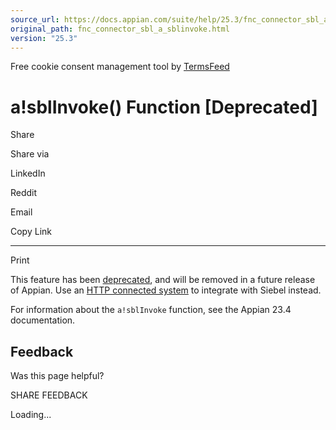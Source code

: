 ```yaml
---
source_url: https://docs.appian.com/suite/help/25.3/fnc_connector_sbl_a_sblinvoke.html
original_path: fnc_connector_sbl_a_sblinvoke.html
version: "25.3"
---
```


Free cookie consent management tool by [TermsFeed](https://www.termsfeed.com/)

# a!sblInvoke() Function \[Deprecated\]

Share

Share via

LinkedIn

Reddit

Email

Copy Link

* * *

Print

This feature has been [deprecated](Deprecated_Features.html), and will be removed in a future release of Appian. Use an [HTTP connected system](http-connected-system.html) to integrate with Siebel instead.

For information about the `a!sblInvoke` function, see the Appian 23.4 documentation.

## Feedback

Was this page helpful?

SHARE FEEDBACK

Loading...